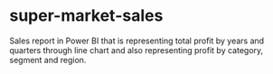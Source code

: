 # super-market-sales
Sales report in Power BI that is representing total profit by years and quarters through line chart and also representing profit by category, segment and region.
